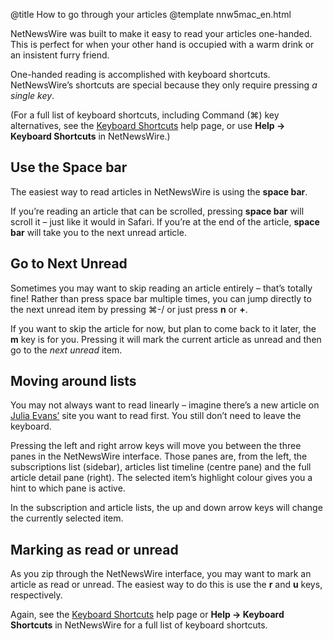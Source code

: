 @title How to go through your articles
@template nnw5mac_en.html

NetNewsWire was built to make it easy to read your articles one-handed. This is perfect for when your other hand is occupied with a warm drink or an insistent furry friend.

One-handed reading is accomplished with keyboard shortcuts. NetNewsWire’s shortcuts are special because they only require pressing *a single key*.

(For a full list of keyboard shortcuts, including Command (⌘) key alternatives, see the [Keyboard Shortcuts](keyboard-shortcuts) help page, or use **Help → Keyboard Shortcuts** in NetNewsWire.)


Use the Space bar
-----------------

The easiest way to read articles in NetNewsWire is using the **space bar**.

If you’re reading an article that can be scrolled, pressing **space bar** will scroll it – just like it would in Safari. If you’re at the end of the article, **space bar** will take you to the next unread article.


Go to Next Unread
-----------------

Sometimes you may want to skip reading an article entirely – that’s totally fine! Rather than press space bar multiple times, you can jump directly to the next unread item by pressing ⌘-/ or just press **n** or **+**.

If you want to skip the article for now, but plan to come back to it later, the **m** key is for you. Pressing it will mark the current article as unread and then go to the *next unread* item.


Moving around lists
-------------------

You may not always want to read linearly – imagine there’s a new article on [Julia Evans’](https://jvns.ca) site you want to read first. You still don’t need to leave the keyboard.

Pressing the left and right arrow keys will move you between the three panes in the NetNewsWire interface. Those panes are, from the left, the subscriptions list (sidebar), articles list timeline (centre pane) and the full article detail pane (right). The selected item’s highlight colour gives you a hint to which pane is active.

In the subscription and article lists, the up and down arrow keys will change the currently selected item.


Marking as read or unread
-------------------------

As you zip through the NetNewsWire interface, you may want to mark an article as read or unread. The easiest way to do this is use the **r** and **u** keys, respectively.

Again, see the [Keyboard Shortcuts](keyboard-shortcuts) help page or **Help → Keyboard Shortcuts** in NetNewsWire for a full list of keyboard shortcuts.